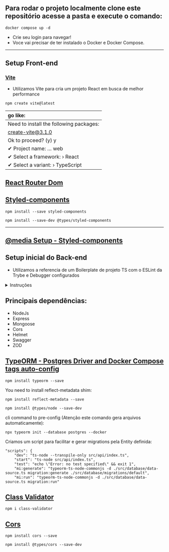 ## Para rodar o projeto localmente clone este repositório acesse a pasta e execute o comando:
```
docker compose up -d
```

* Crie seu login para navegar!
* Voce vai precisar de ter instalado o Docker e Docker Compose.
_______________________________________________________

## Setup Front-end

### [Vite](https://vitejs.dev/guide/why.html) 

* Utilizamos Vite para cria um projeto React em busca de melhor performance

```
npm create vite@latest
```

| go like:
| :---
|  Need to install the following packages:
|  create-vite@3.1.0
|  Ok to proceed? (y) y
|  ✔ Project name: … web
|  ✔ Select a framework: › React
|  ✔ Select a variant: › TypeScript


## [React Router Dom](https://v5.reactrouter.com/web/guides/quick-start)

## [Styled-components](https://styled-components.com/docs/api#typescript)
```
npm install --save styled-components
```
```
npm install --save-dev @types/styled-components
```
_______________________________________________________

## [@media Setup - Styled-components](https://www.mariokandut.com/how-to-use-media-queries-in-styled-components/)




## Setup inicial do Back-end

* Utilizamos a referencia de um Boilerplate de projeto TS com o ESLint da Trybe e Debugger configurados

<details><summary>Instruções</summary>
<p>

### Boilerplate de projeto TS

Este projeto é uma demonstração de como iniciar um projeto com typescript com o ESLint da Trybe e Debugger configurados.

* Passo a Passo
 - Setup:

Iniciar o projeto ```npm init -y```

Instalar ```npm i -D typescript ts-node @types/node```

Iniciar o tsconfig.json com ```npx tsc --init```

Crie o arquivo inicial

```mkdir src && touch src/index.ts```
Criar o script start

No package.json, na chave scripts, adicione ```"start": "ts-node src/index.ts"```
Copiar dependências do eslint na chave devDependencies do package.json

```ruby
"eslint": "^7.32.0",
"eslint-config-airbnb-base": "^15.0.0",
"eslint-config-airbnb-typescript": "^15.0.0",
"eslint-plugin-editorconfig": "^3.2.0",
"eslint-plugin-import": "^2.25.3",
"eslint-plugin-mocha": "^9.0.0",
"eslint-plugin-sonarjs": "^0.10.0"
```

Executar npm i para instalar as dependências copiadas

Criar o arquivo .eslintrc.json com o seguinte conteúdo:

```ruby
{
  "root": true,
  "env": {
      "browser": false,
      "node": true,
      "es2021": true,
      "jest": true
  },
  "extends": [
      "plugin:@typescript-eslint/recommended",
      "airbnb-base",
      "plugin:editorconfig/noconflict",
      "plugin:mocha/recommended",
      "airbnb-typescript/base"
  ],
  "parser": "@typescript-eslint/parser",
  "parserOptions": {
      "ecmaVersion": 2019,
      "sourceType": "module",
      "project": "./tsconfig.json"
  },
  "plugins": [
      "@typescript-eslint",
      "sonarjs",
      "editorconfig",
      "mocha"
  ],
  "rules": {
      "no-underscore-dangle": "off",
      "lines-between-class-members": ["error", "always", { "exceptAfterSingleLine": true }],
      "@typescript-eslint/lines-between-class-members": ["error", "always", { "exceptAfterSingleLine": true }],
      "no-console": "off",
      "camelcase": "warn",
      "arrow-parens": [
          2,
          "always"
      ],
      "quotes": [
          2,
          "single"
      ],
      "implicit-arrow-linebreak": "off",
      "consistent-return": "off",
      "no-unused-vars": [
          "error",
          {
              "argsIgnorePattern": "^_",
              "ignoreRestSiblings": true
          }
      ],
      "object-curly-newline": "off",
      "max-params": [
          "error",
          4
      ],
      "max-lines": [
          "error",
          250
      ],
      "max-lines-per-function": [
          "error",
          {
              "max": 20,
              "skipBlankLines": true,
              "skipComments": true
          }
      ],
      "max-len": [
          "error",
          {
              "code": 100
          },
          {
              "ignoreComments": true
          }
      ],
      "complexity": [
          "error",
          5
      ],
      "import/no-extraneous-dependencies": [
          "off"
      ],
      "sonarjs/cognitive-complexity": [
          "error",
          5
      ],
      "sonarjs/no-one-iteration-loop": [
          "error"
      ],
      "sonarjs/no-identical-expressions": [
          "error"
      ],
      "sonarjs/no-use-of-empty-return-value": [
          "error"
      ],
      "sonarjs/no-extra-arguments": [
          "error"
      ],
      "sonarjs/no-identical-conditions": [
          "error"
      ],
      "sonarjs/no-collapsible-if": [
          "error"
      ],
      "sonarjs/no-collection-size-mischeck": [
          "error"
      ],
      "sonarjs/no-duplicate-string": [
          "error"
      ],
      "sonarjs/no-duplicated-branches": [
          "error"
      ],
      "sonarjs/no-identical-functions": [
          "error"
      ],
      "sonarjs/no-redundant-boolean": [
          "error"
      ],
      "sonarjs/no-unused-collection": [
          "error"
      ],
      "sonarjs/no-useless-catch": [
          "error"
      ],
      "sonarjs/prefer-object-literal": [
          "error"
      ],
      "sonarjs/prefer-single-boolean-return": [
          "error"
      ],
      "sonarjs/no-inverted-boolean-check": [
          "error"
      ]
  }
}
```
</p>
</details>

## Principais dependências:

* NodeJs
* Express
* Mongoose
* Cors
* Helmet
* Swagger
* ZOD

## [TypeORM - Postgres Driver and Docker Compose tags auto-config](https://typeorm.io/)

```
npm install typeorm --save
```
You need to install reflect-metadata shim:
```
npm install reflect-metadata --save
```
```
npm install @types/node --save-dev
```

cli command to pre-config (Atenção este comando gera arquivos automaticamente):
```
npx typeorm init --database postgres --docker
```

Criamos um script para facilitar e gerar migrations pela Entity definida:
```
"scripts": {
    "dev": "ts-node --transpile-only src/api/index.ts",
    "start": "ts-node src/api/index.ts",
    "test": "echo \"Error: no test specified\" && exit 1",
    "mi:generate": "typeorm-ts-node-commonjs -d ./src/database/data-source.ts migration:generate ./src/database/migrations/default",
    "mi:run": "typeorm-ts-node-commonjs -d ./src/database/data-source.ts migration:run"
```

## [Class Validator](https://www.npmjs.com/package/class-validator)
```
npm i class-validator
```

## [Cors](https://brianflove.com/2017-03-22/express-cors-typescript/)
```
npm install cors --save
```
```
npm install @types/cors --save-dev
```
